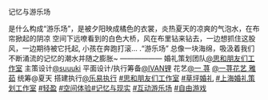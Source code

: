 记忆与游乐场

是什么构成“游乐场”，是被夕阳映成橘色的衣裳，炎热夏天的凉爽的气泡水，在布帘掀起的阴凉 空间下远嘹看到的白色大桥，风在布里钻来钻去，一边想抓住这股风，一边期待被它托起, 小孩在奔跑打滚... .“游乐场” 总像一块海绵，吸汲着我们不断涌流的记忆的潮水并随之膨胀~ —————— 婚礼策划团队[@思和朋友们工作室](https://www.xiaohongshu.com/user/profile/6159cc200000000002025934?xsec_token=ABzXH1aenjkFROaXN8jTQFNTOKN5wjuS3fUGkk4CEmrmc%3D&xsec_source=pc_note) 主策设计[@suuuki](https://www.xiaohongshu.com/user/profile/5e2ea8a200000000010041d8?xsec_token=ABfTc5K32vg16-NAC7ZhBQHqvyUABjwo6VUwMMcH0e2KA%3D&xsec_source=pc_note) 平面设计/执行筹备[@IVAN锂](https://www.xiaohongshu.com/user/profile/5deb20fe00000000010008a3?xsec_token=ABsUBvUhlvFNgVoZtHT6Nik61kilgAaf4nbvoiMjmqS_0%3D&xsec_source=pc_note) 花艺[@一 荨](https://www.xiaohongshu.com/user/profile/5992966f82ec394d71d35ccb?xsec_token=ABYFGxtBwAFr74vPJLcYrxsF139Q0xrwT1j0uDySIr51k%3D&xsec_source=pc_note) [@一荨花艺 雅茹](https://www.xiaohongshu.com/user/profile/5b1a16ce6b58b773b3f571b1?xsec_token=ABYlDoP8jfHJu6E8idMfawWdFK-gYzDkuBavFKf661sOs%3D&xsec_source=pc_note) 统筹@夏天 搭建执行[@乐易执行](https://www.xiaohongshu.com/user/profile/58a8760e50c4b40b09772529?xsec_token=ABykN2WkIElI4_P8rgC-_y2JnBBGXurwNzhjTXcYbguq8%3D&xsec_source=pc_note) [#思和朋友们工作室](https://www.xiaohongshu.com/search_result?keyword=%E6%80%9D%E5%92%8C%E6%9C%8B%E5%8F%8B%E4%BB%AC%E5%B7%A5%E4%BD%9C%E5%AE%A4&type=54&source=web_note_detail_r10) [#草坪婚礼](https://www.xiaohongshu.com/search_result?keyword=%E8%8D%89%E5%9D%AA%E5%A9%9A%E7%A4%BC&type=54&source=web_note_detail_r10) [#上海婚礼策划工作室](https://www.xiaohongshu.com/search_result?keyword=%E4%B8%8A%E6%B5%B7%E5%A9%9A%E7%A4%BC%E7%AD%96%E5%88%92%E5%B7%A5%E4%BD%9C%E5%AE%A4&type=54&source=web_note_detail_r10) [#轻盈](https://www.xiaohongshu.com/search_result?keyword=%E8%BD%BB%E7%9B%88&type=54&source=web_note_detail_r10) [#空间体验](https://www.xiaohongshu.com/search_result?keyword=%E7%A9%BA%E9%97%B4%E4%BD%93%E9%AA%8C&type=54&source=web_note_detail_r10)[#记忆与现实](https://www.xiaohongshu.com/search_result?keyword=%E8%AE%B0%E5%BF%86%E4%B8%8E%E7%8E%B0%E5%AE%9E&type=54&source=web_note_detail_r10) [#互动游乐场](https://www.xiaohongshu.com/search_result?keyword=%E4%BA%92%E5%8A%A8%E6%B8%B8%E4%B9%90%E5%9C%BA&type=54&source=web_note_detail_r10) [#自由游戏](https://www.xiaohongshu.com/search_result?keyword=%E8%87%AA%E7%94%B1%E6%B8%B8%E6%88%8F&type=54&source=web_note_detail_r10)